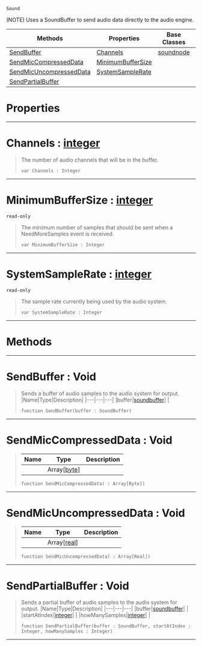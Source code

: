  `Sound`

(NOTE) Uses a SoundBuffer to send audio data directly to the audio engine.

|Methods|Properties|Base Classes|Derived Classes|
|---|---|---|---|
|[ SendBuffer](https://github.com/zeroengineteam/ZeroDocs/blob/master/code_reference/class_reference/customaudionode.markdown#sendbuffer-void)|[ Channels](https://github.com/zeroengineteam/ZeroDocs/blob/master/code_reference/class_reference/customaudionode.markdown#channels-zero-engine-doc)|[soundnode](https://github.com/zeroengineteam/ZeroDocs/blob/master/code_reference/class_reference/soundnode.markdown)| |
|[ SendMicCompressedData](https://github.com/zeroengineteam/ZeroDocs/blob/master/code_reference/class_reference/customaudionode.markdown#sendmiccompresseddata-vo)|[ MinimumBufferSize](https://github.com/zeroengineteam/ZeroDocs/blob/master/code_reference/class_reference/customaudionode.markdown#minimumbuffersize-zero-e)| | |
|[ SendMicUncompressedData](https://github.com/zeroengineteam/ZeroDocs/blob/master/code_reference/class_reference/customaudionode.markdown#sendmicuncompresseddata)|[ SystemSampleRate](https://github.com/zeroengineteam/ZeroDocs/blob/master/code_reference/class_reference/customaudionode.markdown#systemsamplerate-zero-en)| | |
|[ SendPartialBuffer](https://github.com/zeroengineteam/ZeroDocs/blob/master/code_reference/class_reference/customaudionode.markdown#sendpartialbuffer-void)| | | |


 #  Properties


---  
 #  Channels : [integer](https://github.com/zeroengineteam/ZeroDocs/blob/master/code_reference/nada_base_types/integer.markdown)

> The number of audio channels that will be in the buffer.
> ``` lang=cpp, name=Nada
> var Channels : Integer


---  
 #  MinimumBufferSize : [integer](https://github.com/zeroengineteam/ZeroDocs/blob/master/code_reference/nada_base_types/integer.markdown)

 `read-only`

> The minimum number of samples that should be sent when a NeedMoreSamples event is received.
> ``` lang=cpp, name=Nada
> var MinimumBufferSize : Integer


---  
 #  SystemSampleRate : [integer](https://github.com/zeroengineteam/ZeroDocs/blob/master/code_reference/nada_base_types/integer.markdown)

 `read-only`

> The sample rate currently being used by the audio system.
> ``` lang=cpp, name=Nada
> var SystemSampleRate : Integer


---  
 #  Methods


---  
 #  SendBuffer : Void

> Sends a buffer of audio samples to the audio system for output.
> |Name|Type|Description|
> |---|---|---|
> |buffer|[soundbuffer](https://github.com/zeroengineteam/ZeroDocs/blob/master/code_reference/class_reference/soundbuffer.markdown)| |
> ``` lang=cpp, name=Nada
> function SendBuffer(buffer : SoundBuffer)
> ``` 


---  
 #  SendMicCompressedData : Void

> 
> |Name|Type|Description|
> |---|---|---|
> ||Array[[byte](https://github.com/zeroengineteam/ZeroDocs/blob/master/code_reference/nada_base_types/byte.markdown)]| |
> ``` lang=cpp, name=Nada
> function SendMicCompressedData( : Array[Byte])
> ``` 


---  
 #  SendMicUncompressedData : Void

> 
> |Name|Type|Description|
> |---|---|---|
> ||Array[[real](https://github.com/zeroengineteam/ZeroDocs/blob/master/code_reference/nada_base_types/real.markdown)]| |
> ``` lang=cpp, name=Nada
> function SendMicUncompressedData( : Array[Real])
> ``` 


---  
 #  SendPartialBuffer : Void

> Sends a partial buffer of audio samples to the audio system for output.
> |Name|Type|Description|
> |---|---|---|
> |buffer|[soundbuffer](https://github.com/zeroengineteam/ZeroDocs/blob/master/code_reference/class_reference/soundbuffer.markdown)| |
> |startAtIndex|[integer](https://github.com/zeroengineteam/ZeroDocs/blob/master/code_reference/nada_base_types/integer.markdown)| |
> |howManySamples|[integer](https://github.com/zeroengineteam/ZeroDocs/blob/master/code_reference/nada_base_types/integer.markdown)| |
> ``` lang=cpp, name=Nada
> function SendPartialBuffer(buffer : SoundBuffer, startAtIndex : Integer, howManySamples : Integer)
> ``` 


---  
 

 